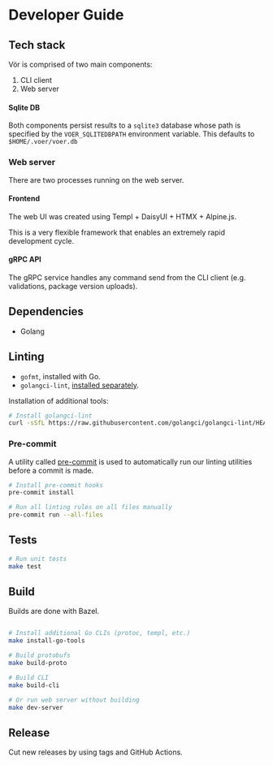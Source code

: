 # Developer Guide

## Tech stack

Vör is comprised of two main components:

1. CLI client
2. Web server

#### Sqlite DB

Both components persist results to a `sqlite3` database whose path is specified by the `VOER_SQLITEDBPATH` environment
variable. This defaults to `$HOME/.voer/voer.db`

### Web server

There are two processes running on the web server.

#### Frontend

The web UI was created using Templ + DaisyUI + HTMX + Alpine.js.

This is a very flexible framework that enables an extremely rapid development cycle.

#### gRPC API

The gRPC service handles any command send from the CLI client (e.g. validations, package version uploads).

## Dependencies

- Golang

## Linting

- `gofmt`, installed with Go.
- `golangci-lint`, [installed separately](https://golangci-lint.run/welcome/install/#local-installation).

Installation of additional tools:

```bash
# Install golangci-lint
curl -sSfL https://raw.githubusercontent.com/golangci/golangci-lint/HEAD/install.sh | sh -s -- -b $(go env GOPATH)/bin v2.1.6
```

### Pre-commit

A utility called [pre-commit](https://pre-commit.com) is used to automatically run our linting utilities before a commit
is made.

```bash
# Install pre-commit hooks
pre-commit install

# Run all linting rules on all files manually
pre-commit run --all-files
```

## Tests

```bash
# Run unit tests
make test
```

## Build

Builds are done with Bazel.

```bash

# Install additional Go CLIs (protoc, templ, etc.)
make install-go-tools

# Build protobufs
make build-proto

# Build CLI
make build-cli

# Or run web server without building
make dev-server
```

## Release

Cut new releases by using tags and GitHub Actions.

```bash

```
